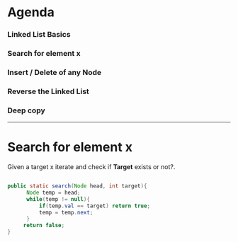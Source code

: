 # Agenda 
### Linked List Basics
### Search for element x
### Insert / Delete of any Node 
### Reverse the Linked List
### Deep copy
-----------


# Search for element x

Given a target x iterate and check if **Target** exists or not?. 

```java

public static search(Node head, int target){
      Node temp = head;
      while(temp != null){
          if(temp.val == target) return true;
          temp = temp.next;
      }
     return false;
}

```


